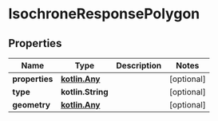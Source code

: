 
# IsochroneResponsePolygon

## Properties
Name | Type | Description | Notes
------------ | ------------- | ------------- | -------------
**properties** | [**kotlin.Any**](kotlin.Any.md) |  |  [optional]
**type** | **kotlin.String** |  |  [optional]
**geometry** | [**kotlin.Any**](kotlin.Any.md) |  |  [optional]



